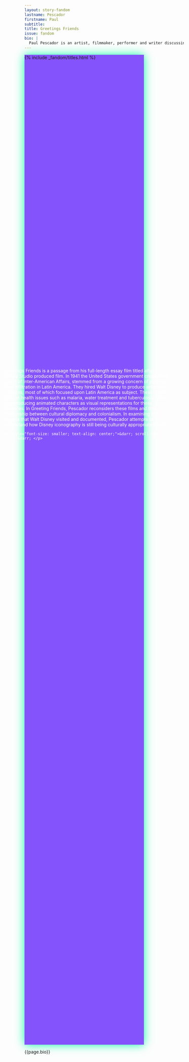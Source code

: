 ```yaml
---
layout: story-fandom
lastname: Pescador
firstname: Paul
subtitle: 
title: Greetings Friends
issue: fandom
bio: |
  Paul Pescador is an artist, filmmaker, performer and writer discussing social interactions and intimacy as they pertain to his own personal identity and history. He graduated with an MFA from University of California, Irvine and a BA from University of Southern California. Select exhibitions and screenings include: gallery1993, Los Angeles; Coastal/Borders, Getty Pacific Standard Time: LA/LA at Angels Gate Cultural Center; LAND at The Gamble House, Pasadena; Vacancy, Los Angeles; Ashes/Ashes, Los Angeles; Park View, Los Angeles; and Human Resources, Los Angeles. Select performances include: Machine Projects, Los Angele; Los Angeles Contemporary Archives; Performa 2015; Colony, New York; UC Berkeley: Durham Studio Theater; PAM, Los Angeles; Hammer Museum, with KCHUNG TV, Los Angeles; REDCAT, Los Angeles; Guggenheim Gallery at Chapman University, Los Angeles; and ForYourArt, Los Angeles. His first full collection of writing CRUSHES: A NOVELLA was released by Econo Textual Objects in Spring 2017.
---
```


<style>

.section-intro .inner-section-wrapper {
    background: #8553FB;
    width: 75%;
    height: 78vh;
    box-shadow: 0 0 2em #0affa8;
   

}

.fandom-page-wrapper .title-info, .fandom-page-wrapper .story-title {
    text-align: left;
    margin-left: 1.3%;
}

.section-intro .text-wrapper {
    position: absolute;
    width: 55%;
    left: 17%;
    color: white;
    top: 30%;
}



.section-main {
    background-image: radial-gradient(50% 50%, #8553FB -100%, #fff 95%);

}

.story-title {
	position: relative;
    z-index: 10;
}




.section-intro-text {

    background: white;

}



.section-essay p {
    font-size: 2rem;
}

.section-main {
    background-image: radial-gradient(100% 100%, #8553FB 10%, #fff 50%);
}

    

</style>

<div class="section-intro section">
            <div class="inner-section-wrapper">
            {% include _fandom/titles.html %}
            </div>
    <div class="text-wrapper"><p>Greetings Friends is a passage from his full-length essay film titled after a Disney Studio produced film. In 1941 the United States government created the Office of Inter-American Affairs, stemmed from a growing concern of potential Nazi infiltration in Latin America. They hired Walt Disney to produce animated cartoons, most of which focused upon Latin America as subject. These videos took on health issues such as malaria, water treatment and tuberculosis, while also producing animated characters as visual representations for these countries. In Greeting Friends, Pescador reconsiders these films and their relationship between cultural diplomacy and colonialism. In examining the regions that Walt Disney visited and documented, Pescador attempts to understand how Disney iconography is still being culturally appropriated today.</p>

    <p style="font-size: smaller; text-align: center;">&darr; scroll for video &darr; </p>

</div>


</div><!-- /section-intro -->

<div class="section-main section full-height flex-center">
                <div class="inner-section-wrapper">
         <div class="video-wrapper"><div class="video" data-type="youtube" data-video-id="q7VMF3kTM9s"></div></div>
</div><!-- /inner-section-wrapper -->
</div><!-- /section-main -->


<div class="story-bio section"><div class="inner-section-wrapper"><div class="text-wrapper"><p>{{page.bio}}</p></div></div>